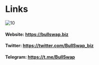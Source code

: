  #  Links

![10](https://pbs.twimg.com/media/Fx3o9xxaUAA6mmm?format=jpg&name=medium)

 #### Website: https://bullswap.biz

 #### Twitter: https://twitter.com/BullSwap_biz
 
 #### Telegram: https://t.me/BullSwap